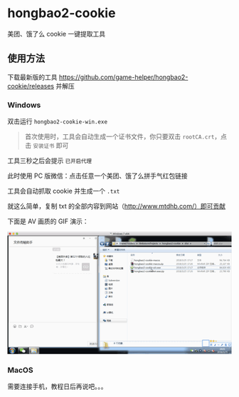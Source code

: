 # hongbao2-cookie

美团、饿了么 cookie 一键提取工具

## 使用方法

下载最新版的工具 https://github.com/game-helper/hongbao2-cookie/releases 并解压

### Windows

双击运行 `hongbao2-cookie-win.exe`

> 首次使用时，工具会自动生成一个证书文件，你只要双击 `rootCA.crt`，点击 `安装证书` 即可

工具三秒之后会提示 `已开启代理`

此时使用 PC 版微信：点击任意一个美团、饿了么拼手气红包链接

工具会自动抓取 cookie 并生成一个 `.txt`

就这么简单，复制 txt 的全部内容到网站（http://www.mtdhb.com/）即可贡献

下面是 AV 画质的 GIF 演示：

![demo.gif](demo.gif)

### MacOS

需要连接手机，教程日后再说吧。。。

